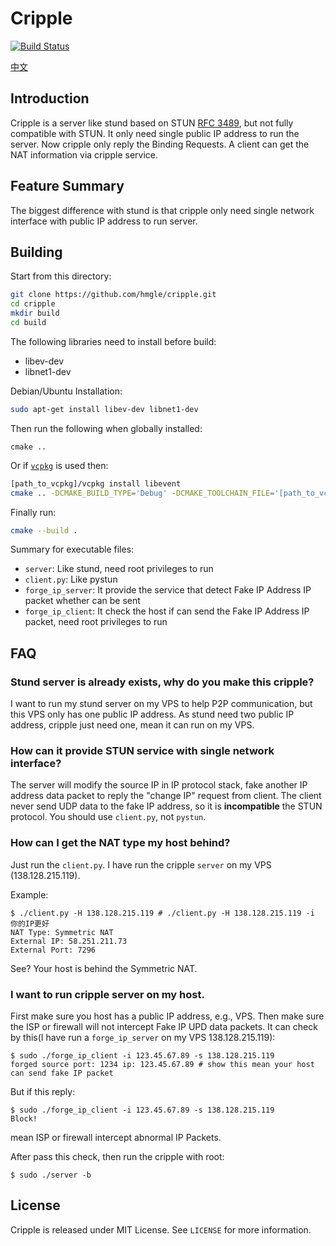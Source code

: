 # Cripple

[![Build Status](https://travis-ci.org/hmgle/cripple.png?branch=master)](https://travis-ci.org/hmgle/cripple)

[中文](README_zh.md)

## Introduction

Cripple is a server like stund based on STUN [RFC 3489](http://tools.ietf.org/html/rfc3489), but not fully compatible with STUN. It only need single public IP address to run the server. Now cripple only reply the Binding Requests. A client can get the NAT information via cripple service.

## Feature Summary

The biggest difference with stund is that cripple only need single network interface with public IP address to run server.

## Building

Start from this directory:
```sh
git clone https://github.com/hmgle/cripple.git
cd cripple
mkdir build
cd build
```

The following libraries need to install before build:

- libev-dev
- libnet1-dev

Debian/Ubuntu Installation:

```sh
sudo apt-get install libev-dev libnet1-dev
```

Then run the following when globally installed:

```
cmake ..
```

Or if [`vcpkg`](https://github.com/microsoft/vcpkg) is used then:
```sh
[path_to_vcpkg]/vcpkg install libevent
cmake .. -DCMAKE_BUILD_TYPE='Debug' -DCMAKE_TOOLCHAIN_FILE='[path_to_vcpkg]/vcpkg/scripts/buildsystems/vcpkg.cmake'
```

Finally run:
```sh
cmake --build .
```

Summary for executable files:

- `server`: Like stund, need root privileges to run
- `client.py`: Like pystun
- `forge_ip_server`: It provide the service that detect Fake IP Address IP packet whether can be sent
- `forge_ip_client`: It check the host if can send the Fake IP Address IP packet, need root privileges to run

## FAQ

### Stund server is already exists, why do you make this cripple?

I want to run my stund server on my VPS to help P2P communication, but this VPS only has one public IP address. As stund need two public IP address, cripple just need one, mean it can run on my VPS.

### How can it provide STUN service with single network interface? 

The server will modify the source IP in IP protocol stack, fake another IP address data packet to reply the "change IP" request from client. The client never send UDP data to the fake IP address, so it is **incompatible** the STUN protocol. You should use `client.py`, not `pystun`.

### How can I get the NAT type my host behind?

Just run the `client.py`. I have run the cripple `server` on my VPS (138.128.215.119).

Example:

```console
$ ./client.py -H 138.128.215.119 # ./client.py -H 138.128.215.119 -i 你的IP更好
NAT Type: Symmetric NAT
External IP: 58.251.211.73
External Port: 7296
```

See? Your host is behind the Symmetric NAT.

### I want to run cripple server on my host.

First make sure you host has a public IP address, e.g., VPS. Then make sure the ISP or firewall will not intercept Fake IP UPD data packets. It can check by this(I have run a `forge_ip_server` on my VPS 138.128.215.119):

```console
$ sudo ./forge_ip_client -i 123.45.67.89 -s 138.128.215.119
forged source port: 1234 ip: 123.45.67.89 # show this mean your host can send fake IP packet
```

But if this reply:

```console
$ sudo ./forge_ip_client -i 123.45.67.89 -s 138.128.215.119
Block!
```
mean ISP or firewall intercept abnormal IP Packets.

After pass this check, then run the cripple with root:

```console
$ sudo ./server -b
```

## License

Cripple is released under MIT License. See `LICENSE` for more information.

